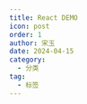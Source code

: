 ```yaml
---
title: React DEMO
icon: post
order: 1
author: 宋玉
date: 2024-04-15
category:
  - 分类
tag:
  - 标签
---
```


<HtmlEditor src="/demo/HTMLBasic/EFileUpload.html" />

